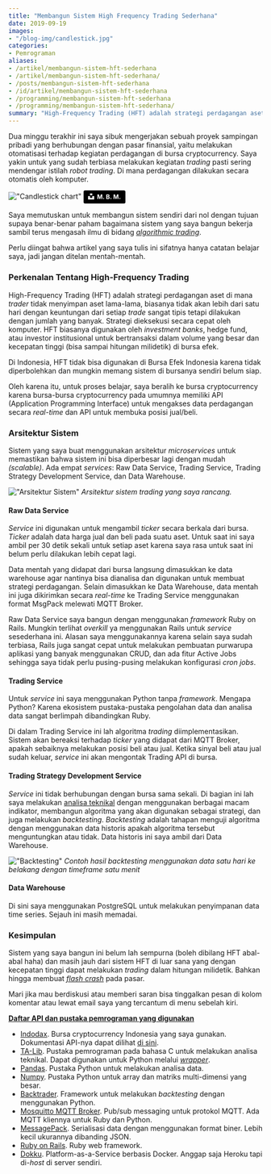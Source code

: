```yaml
---
title: "Membangun Sistem High Frequency Trading Sederhana"
date: 2019-09-19
images:
- "/blog-img/candlestick.jpg"
categories:
- Pemrograman
aliases:
- /artikel/membangun-sistem-hft-sederhana
- /artikel/membangun-sistem-hft-sederhana/
- /posts/membangun-sistem-hft-sederhana
- /id/artikel/membangun-sistem-hft-sederhana
- /programming/membangun-sistem-hft-sederhana
- /programming/membangun-sistem-hft-sederhana/
summary: "High-Frequency Trading (HFT) adalah strategi perdagangan aset di mana trader tidak menyimpan aset lama-lama."
---
```


Dua minggu terakhir ini saya sibuk mengerjakan sebuah proyek sampingan pribadi yang berhubungan dengan pasar finansial, yaitu melakukan otomatisasi terhadap kegiatan perdagangan di bursa cryptocurrency. Saya yakin untuk yang sudah terbiasa melakukan kegiatan *trading* pasti sering mendengar istilah *robot trading*. Di mana perdagangan dilakukan secara otomatis oleh komputer.

!["Candlestick chart"](/blog-img/candlestick.jpg)
<a style="background-color:black;color:white;text-decoration:none;padding:4px 6px;font-family:-apple-system, BlinkMacSystemFont, &quot;San Francisco&quot;, &quot;Helvetica Neue&quot;, Helvetica, Ubuntu, Roboto, Noto, &quot;Segoe UI&quot;, Arial, sans-serif;font-size:12px;font-weight:bold;line-height:1.2;display:inline-block;border-radius:3px" href="https://unsplash.com/@m_b_m?utm_medium=referral&amp;utm_campaign=photographer-credit&amp;utm_content=creditBadge" target="_blank" rel="noopener noreferrer" title="Download free do whatever you want high-resolution photos from M. B. M."><span style="display:inline-block;padding:2px 3px"><svg xmlns="http://www.w3.org/2000/svg" style="height:12px;width:auto;position:relative;vertical-align:middle;top:-2px;fill:white" viewBox="0 0 32 32"><title>unsplash-logo</title><path d="M10 9V0h12v9H10zm12 5h10v18H0V14h10v9h12v-9z"></path></svg></span><span style="display:inline-block;padding:2px 3px">M. B. M.</span></a>

Saya memutuskan untuk membangun sistem sendiri dari nol dengan tujuan supaya benar-benar paham bagaimana sistem yang saya bangun bekerja sambil terus mengasah ilmu di bidang *[algorithmic trading](https://www.investopedia.com/articles/active-trading/101014/basics-algorithmic-trading-concepts-and-examples.asp)*.

Perlu diingat bahwa artikel yang saya tulis ini sifatnya hanya catatan belajar saya, jadi jangan ditelan mentah-mentah.

### Perkenalan Tentang High-Frequency Trading

High-Frequency Trading (HFT) adalah strategi perdagangan aset di mana *trader* tidak menyimpan aset lama-lama, biasanya tidak akan lebih dari satu hari dengan keuntungan dari setiap *trade* sangat tipis tetapi dilakukan dengan jumlah yang banyak. Strategi dieksekusi secara cepat oleh komputer. HFT biasanya digunakan oleh *investment banks*, hedge fund, atau investor institusional untuk bertransaksi dalam volume yang besar dan kecepatan tinggi (bisa sampai hitungan milidetik) di bursa efek.

Di Indonesia, HFT tidak bisa digunakan di Bursa Efek Indonesia karena tidak diperbolehkan dan mungkin memang sistem di bursanya sendiri belum siap.

Oleh karena itu, untuk proses belajar, saya beralih ke bursa cryptocurrency karena bursa-bursa cryptocurrency pada umumnya memiliki API (Application Programming Interface) untuk mengakses data perdagangan secara *real-time* dan API untuk membuka posisi jual/beli.

### Arsitektur Sistem

Sistem yang saya buat menggunakan arsitektur *microservices* untuk memastikan bahwa sistem ini bisa diperbesar lagi dengan mudah *(scalable)*. Ada empat *services*: Raw Data Service, Trading Service, Trading Strategy Development Service, dan Data Warehouse.

!["Arsitektur Sistem"](/blog-img/my-hft-system.jpg)
*Arsitektur sistem trading yang saya rancang.*

#### Raw Data Service

*Service* ini digunakan untuk mengambil *ticker* secara berkala dari bursa. *Ticker* adalah data harga jual dan beli pada suatu aset. Untuk saat ini saya ambil per 30 detik sekali untuk setiap aset karena saya rasa untuk saat ini belum perlu dilakukan lebih cepat lagi.

Data mentah yang didapat dari bursa langsung dimasukkan ke data warehouse agar nantinya bisa dianalisa dan digunakan untuk membuat strategi perdagangan. Selain dimasukkan ke Data Warehouse, data mentah ini juga dikirimkan secara *real-time* ke Trading Service menggunakan format MsgPack melewati MQTT Broker.

Raw Data Service saya bangun dengan menggunakan *framework* Ruby on Rails. Mungkin terlihat *overkill* ya menggunakan Rails untuk *service* sesederhana ini. Alasan saya menggunakannya karena selain saya sudah terbiasa, Rails juga sangat cepat untuk melakukan pembuatan purwarupa aplikasi yang banyak menggunakan CRUD, dan ada fitur Active Jobs sehingga saya tidak perlu pusing-pusing melakukan konfigurasi *cron jobs*.

#### Trading Service

Untuk *service* ini saya menggunakan Python tanpa *framework*. Mengapa Python? Karena ekosistem pustaka-pustaka pengolahan data dan analisa data sangat berlimpah dibandingkan Ruby.

Di dalam Trading Service ini lah algoritma *trading* diimplementasikan. Sistem akan bereaksi terhadap *ticker* yang didapat dari MQTT Broker, apakah sebaiknya melakukan posisi beli atau jual. Ketika sinyal beli atau jual sudah keluar, *service* ini akan mengontak Trading API di bursa.

#### Trading Strategy Development Service

*Service* ini tidak berhubungan dengan bursa sama sekali. Di bagian ini lah saya melakukan [analisa teknikal](https://en.wikipedia.org/wiki/Technical_analysis) dengan menggunakan berbagai macam indikator, membangun algoritma yang akan digunakan sebagai strategi, dan juga melakukan *backtesting*. *Backtesting* adalah tahapan menguji algoritma dengan menggunakan data historis apakah algoritma tersebut menguntungkan atau tidak. Data historis ini saya ambil dari Data Warehouse.

!["Backtesting"](/blog-img/backtest.png)
*Contoh hasil backtesting menggunakan data satu hari ke belakang dengan timeframe satu menit*

#### Data Warehouse

Di sini saya menggunakan PostgreSQL untuk melakukan penyimpanan data time series. Sejauh ini masih memadai.

### Kesimpulan

Sistem yang saya bangun ini belum lah sempurna (boleh dibilang HFT abal-abal haha) dan masih jauh dari sistem HFT di luar sana yang dengan kecepatan tinggi dapat melakukan *trading* dalam hitungan milidetik. Bahkan hingga membuat *[flash crash](https://en.wikipedia.org/wiki/2010_Flash_Crash)* pada pasar.

Mari jika mau berdiskusi atau memberi saran bisa tinggalkan pesan di kolom komentar atau lewat email saya yang tercantum di menu sebelah kiri.

<u>**Daftar API dan pustaka pemrograman yang digunakan**</u>

- [Indodax](https://indodax.com). Bursa cryptocurrency Indonesia yang saya gunakan. Dokumentasi API-nya dapat dilihat [di sini](https://indodax.com/downloads/INDODAXCOM-API-DOCUMENTATION.pdf).
- [TA-Lib](http://ta-lib.org/). Pustaka pemrograman pada bahasa C untuk melakukan analisa teknikal. Dapat digunakan untuk Python melalui *[wrapper](https://github.com/mrjbq7/ta-lib)*.
- [Pandas](https://pandas.pydata.org/). Pustaka Python untuk melakukan analisa data.
- [Numpy](https://numpy.org/). Pustaka Python untuk array dan matriks multi-dimensi yang besar.
- [Backtrader](https://www.backtrader.com/). Framework untuk melakukan *backtesting* dengan menggunakan Python.
- [Mosquitto MQTT Broker](http://mosquitto.org/). Pub/sub messaging untuk protokol MQTT. Ada MQTT kliennya untuk Ruby dan Python.
- [MessagePack](https://msgpack.org/index.html). Serialisasi data dengan menggunakan format biner. Lebih kecil ukurannya dibanding JSON.
- [Ruby on Rails](https://rubyonrails.org). Ruby web framework.
- [Dokku](https://github.com/dokku/dokku). Platform-as-a-Service berbasis Docker. Anggap saja Heroku tapi di-*host* di server sendiri.
